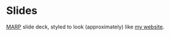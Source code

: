 # Slides

[MARP](https://marp.app) slide deck, styled to look (approximately) like
[my website](https://users.ugent.be/~mcdcoste/).
